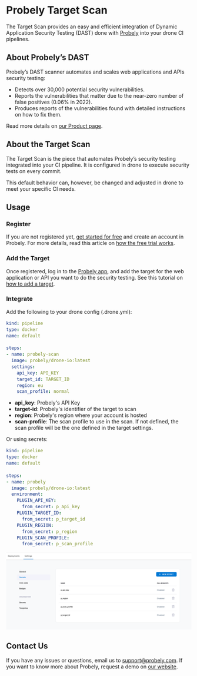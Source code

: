 # Probely Target Scan

The Target Scan provides an easy and efficient integration of Dynamic Application Security Testing (DAST) done with [Probely](http://probely.com) into your drone CI pipelines.

## About Probely’s DAST

Probely’s DAST scanner automates and scales web applications and APIs security testing:
* Detects over 30,000 potential security vulnerabilities.
* Reports the vulnerabilities that matter due to the near-zero number of false positives (0.06% in 2022).
* Produces reports of the vulnerabilities found with detailed instructions on how to fix them.

Read more details on [our Product page](https://probely.com/product/).

## About the Target Scan

The Target Scan is the piece that automates Probely’s security testing integrated into your CI pipeline. It is configured in drone to execute security tests on every commit.

This default behavior can, however, be changed and adjusted in drone to meet your specific CI needs.

## Usage

### Register

If you are not registered yet, [get started for free](https://probely.com/) and create an account in Probely.
For more details, read this article on [how the free trial works](https://help.probely.com/en/articles/6842482-understand-how-the-trial-works).

### Add the Target

Once registered, log in to the [Probely app](https://help.probely.com/en/articles/6842482-understand-how-the-trial-works), and add the target for the web application or API you want to do the security testing.
See this tutorial on [how to add a target](https://help.probely.com/en/articles/5733114-how-to-add-a-target).

### Integrate

Add the following to your drone config (.drone.yml):

```yml
kind: pipeline
type: docker
name: default

steps:
- name: probely-scan
  image: probely/drone-io:latest
  settings:
    api_key: API_KEY
    target_id: TARGET_ID
    region: eu
    scan_profile: normal
```

 - **api_key**: Probely's API Key
 - **target-id**: Probely's identifier of the target to scan
 - **region**: Probely's region where your account is hosted
 - **scan-profile**: The scan profile to use in the scan. If not defined, the scan profile will be the one defined in the target settings.


Or using secrets:

```yml
kind: pipeline
type: docker
name: default

steps:
- name: probely
  image: probely/drone-io:latest
  environment:
    PLUGIN_API_KEY:
      from_secret: p_api_key
    PLUGIN_TARGET_ID:
      from_secret: p_target_id
    PLUGIN_REGION:
      from_secret: p_region
    PLUGIN_SCAN_PROFILE:
      from_secret: p_scan_profile
```

![Secrets Example](/assets/secrets.png?raw=true)

## Contact Us

If you have any issues or questions, email us to support@probely.com.
If you want to know more about Probely, request a demo on [our website](https://probely.com/).

